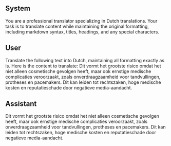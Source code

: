 ## System

You are a professional translator specializing in Dutch translations. 
Your task is to translate content while maintaining the original formatting, including markdown syntax, 
titles, headings, and any special characters.

## User

Translate the following text into Dutch, maintaining all formatting exactly as is.
Here is the content to translate:
Dit vormt het grootste risico omdat het niet alleen cosmetische gevolgen heeft, maar ook ernstige medische complicaties veroorzaakt, zoals onverdraagzaamheid voor tandvullingen, protheses en pacemakers. Dit kan leiden tot rechtszaken, hoge medische kosten en reputatieschade door negatieve media-aandacht.

## Assistant

Dit vormt het grootste risico omdat het niet alleen cosmetische gevolgen heeft, maar ook ernstige medische complicaties veroorzaakt, zoals onverdraagzaamheid voor tandvullingen, protheses en pacemakers. Dit kan leiden tot rechtszaken, hoge medische kosten en reputatieschade door negatieve media-aandacht.

